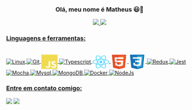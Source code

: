 <div align="center">
  <h3>
    Olá, meu nome é Matheus 😃👋
  </h3>
</div>

<div align="center">
  <a href="https://github.com/yMaatheus">
  <img height="160rem" src="https://github-readme-stats.vercel.app/api?username=yMaatheus&show_icons=true&theme=dark&include_all_commits=true&count_private=true"/>
  <img height="160rem" src="https://github-readme-stats.vercel.app/api/top-langs/?username=yMaatheus&layout=compact&langs_count=10&theme=dark"/>
</div>

### Linguagens e ferramentas:
<br>

<div style="display: inline_block">
  <img align="center" alt="Linux" height="45" width="45" src="https://cdn.jsdelivr.net/gh/devicons/devicon/icons/linux/linux-original.svg">
  <img align="center" alt="Git" height="45" width="45" src="https://cdn.jsdelivr.net/gh/devicons/devicon/icons/git/git-original-wordmark.svg">
  <img align="center" alt="Js" height="40" width="45" src="https://raw.githubusercontent.com/devicons/devicon/master/icons/javascript/javascript-plain.svg">
  <img align="center" alt="Typescript" height="40" width="40" src="https://cdn.jsdelivr.net/gh/devicons/devicon/icons/typescript/typescript-original.svg">
  <img align="center" alt="React" height="40" width="45" src="https://raw.githubusercontent.com/devicons/devicon/master/icons/react/react-original.svg">
  <img align="center" alt="HTML" height="40" width="45" src="https://raw.githubusercontent.com/devicons/devicon/master/icons/html5/html5-original.svg">
  <img align="center" alt="CSS" height="40" width="45" src="https://raw.githubusercontent.com/devicons/devicon/master/icons/css3/css3-original.svg">
  <img align="center" alt="Redux" height="45" width="45" src="https://cdn.jsdelivr.net/gh/devicons/devicon/icons/redux/redux-original.svg">
  <img align="center" alt="Jest" height="45" width="45" src="https://cdn.jsdelivr.net/gh/devicons/devicon/icons/jest/jest-plain.svg">
  <img align="center" alt="Mocha" height="45" width="45" src="https://cdn.jsdelivr.net/gh/devicons/devicon/icons/mocha/mocha-plain.svg">
  <img align="center" alt="Mysql" height="45" width="45" src="https://cdn.jsdelivr.net/gh/devicons/devicon/icons/mysql/mysql-original-wordmark.svg">
  <img align="center" alt="MongoDB" height="45" width="45" src="https://cdn.jsdelivr.net/gh/devicons/devicon/icons/mongodb/mongodb-original-wordmark.svg">
  <img align="center" alt="Docker" height="45" width="45" src="https://cdn.jsdelivr.net/gh/devicons/devicon/icons/docker/docker-original-wordmark.svg">
  <img align="center" alt="NodeJs" height="45" width="45" src="https://cdn.jsdelivr.net/gh/devicons/devicon/icons/nodejs/nodejs-original-wordmark.svg">
</div>

### Entre em contato comigo:

<div>
  <a href = "mailto:profissional.ymatheus@gmail.com"><img src="https://img.shields.io/badge/-Gmail-%23333?style=for-the-badge&logo=gmail&logoColor=white" target="_blank"></a>
  <a href="https://www.linkedin.com/in/ymaatheus" target="_blank"><img src="https://img.shields.io/badge/-LinkedIn-%240077B5?style=for-the-badge&logo=linkedin&logoColor=white" target="_blank"></a> 
</div>
